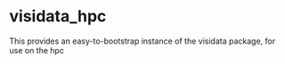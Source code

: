 # visidata_hpc

This provides an easy-to-bootstrap instance of the visidata package, for use on the hpc
